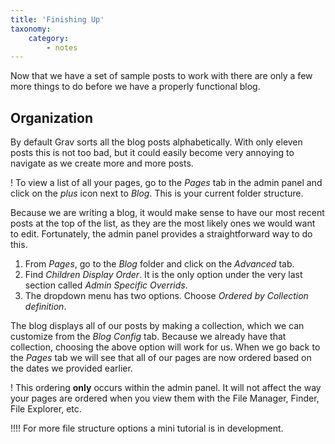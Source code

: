 ```yaml
---
title: 'Finishing Up'
taxonomy:
    category:
        - notes
---
```


Now that we have a set of sample posts to work with there are only a few more things to do before we have a properly functional blog.

## Organization

By default Grav sorts all the blog posts alphabetically. With only eleven posts this is not too bad, but it could easily become very annoying to navigate as we create more and more posts.

! To view a list of all your pages, go to the _Pages_ tab in the admin panel and click on the _plus_ icon next to _Blog_. This is your current folder structure.

Because we are writing a blog, it would make sense to have our most recent posts at the top of the list, as they are the most likely ones we would want to edit. Fortunately, the admin panel provides a straightforward way to do this.

1. From _Pages_, go to the _Blog_ folder and click on the _Advanced_ tab.
2. Find _Children Display Order_. It is the only option under the very last section called _Admin Specific Overrids_.
3. The dropdown menu has two options. Choose _Ordered by Collection definition_.

The blog displays all of our posts by making a collection, which we can customize from the _Blog Config_ tab. Because we already have that collection, choosing the above option will work for us. When we go back to the _Pages_ tab we will see that all of our pages are now ordered based on the dates we provided earlier.

! This ordering **only** occurs within the admin panel. It will not affect the way your pages are ordered when you view them with the File Manager, Finder, File Explorer, etc.

!!!! For more file structure options a mini tutorial is in development.


